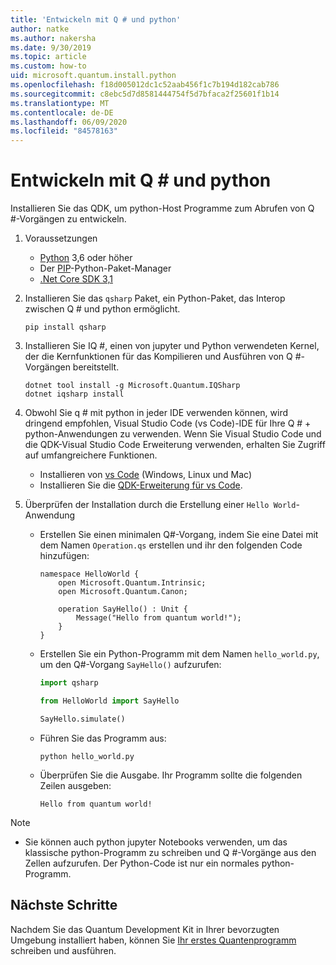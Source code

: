 ```yaml
---
title: 'Entwickeln mit Q # und python'
author: natke
ms.author: nakersha
ms.date: 9/30/2019
ms.topic: article
ms.custom: how-to
uid: microsoft.quantum.install.python
ms.openlocfilehash: f18d005012dc1c52aab456f1c7b194d182cab786
ms.sourcegitcommit: c8ebc5d7d8581444754f5d7bfaca2f25601f1b14
ms.translationtype: MT
ms.contentlocale: de-DE
ms.lasthandoff: 06/09/2020
ms.locfileid: "84578163"
---
```

# <a name="develop-with-q-and-python"></a>Entwickeln mit Q # und python

Installieren Sie das QDK, um python-Host Programme zum Abrufen von Q #-Vorgängen zu entwickeln.

1. Voraussetzungen

    - [Python](https://www.python.org/downloads/) 3,6 oder höher
    - Der [PIP](https://pip.pypa.io/en/stable/installing)-Python-Paket-Manager
    - [.Net Core SDK 3,1](https://dotnet.microsoft.com/download/dotnet-core/3.1)


1. Installieren Sie das `qsharp` Paket, ein Python-Paket, das Interop zwischen Q # und python ermöglicht.

    ```
    pip install qsharp
    ```

1. Installieren Sie IQ #, einen von jupyter und Python verwendeten Kernel, der die Kernfunktionen für das Kompilieren und Ausführen von Q #-Vorgängen bereitstellt.

    ```dotnetcli
    dotnet tool install -g Microsoft.Quantum.IQSharp
    dotnet iqsharp install
    ```
  
1. Obwohl Sie q # mit python in jeder IDE verwenden können, wird dringend empfohlen, Visual Studio Code (vs Code)-IDE für Ihre Q # + python-Anwendungen zu verwenden. Wenn Sie Visual Studio Code und die QDK-Visual Studio Code Erweiterung verwenden, erhalten Sie Zugriff auf umfangreichere Funktionen.

    - Installieren von [vs Code](https://code.visualstudio.com/download) (Windows, Linux und Mac)
    - Installieren Sie die [QDK-Erweiterung für vs Code](https://marketplace.visualstudio.com/items?itemName=quantum.quantum-devkit-vscode).

1. Überprüfen der Installation durch die Erstellung einer `Hello World`-Anwendung

    - Erstellen Sie einen minimalen Q#-Vorgang, indem Sie eine Datei mit dem Namen `Operation.qs` erstellen und ihr den folgenden Code hinzufügen:

        ```qsharp
        namespace HelloWorld {
            open Microsoft.Quantum.Intrinsic;
            open Microsoft.Quantum.Canon;

            operation SayHello() : Unit {
                Message("Hello from quantum world!");
            }
        }
        ```

    - Erstellen Sie ein Python-Programm mit dem Namen `hello_world.py`, um den Q#-Vorgang `SayHello()` aufzurufen:

        ```python
        import qsharp

        from HelloWorld import SayHello

        SayHello.simulate()
        ```

    - Führen Sie das Programm aus:

        ```
        python hello_world.py
        ```

    - Überprüfen Sie die Ausgabe. Ihr Programm sollte die folgenden Zeilen ausgeben:

        ```
        Hello from quantum world!
        ```


> [!NOTE]
> * Sie können auch python jupyter Notebooks verwenden, um das klassische python-Programm zu schreiben und Q #-Vorgänge aus den Zellen aufzurufen. Der Python-Code ist nur ein normales python-Programm.

## <a name="next-steps"></a>Nächste Schritte

Nachdem Sie das Quantum Development Kit in Ihrer bevorzugten Umgebung installiert haben, können Sie [Ihr erstes Quantenprogramm](xref:microsoft.quantum.quickstarts.qrng) schreiben und ausführen.

